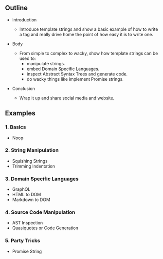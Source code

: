 ## Outline

- Introduction
  * Introduce template strings and show a basic example of how to write a tag
    and really drive home the point of how easy it is to write one.

- Body
  * From simple to complex to wacky, show how template strings can be used to:
    - manipulate strings.
    - embed Domain Specific Languages.
    - inspect Abstract Syntax Trees and generate code.
    - do wacky things like implement Promise strings.

- Conclusion
  * Wrap it up and share social media and website.

## Examples

### 1. Basics

  - Noop

### 2. String Manipulation

  - Squishing Strings
  - Trimming Indentation

### 3. Domain Specific Languages

  - GraphQL
  - HTML to DOM
  - Markdown to DOM

### 4. Source Code Manipulation

  - AST Inspection
  - Quasiquotes or Code Generation

### 5. Party Tricks

  - Promise String
